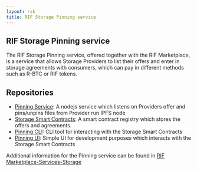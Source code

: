 ```yaml
---
layout: rsk
title: RIF Storage Pinning service
---
```


## RIF Storage Pinning service
The RIF Storage Pinning service, offered together with the RIF Marketplace, is a service that allows Storage Providers to list their offers and enter in storage agreements with consumers, which can pay in different methods such as R-BTC or RIF tokens.

## Repositories
 - [Pinning Service](https://github.com/rsksmart/rif-storage-pinner): A nodejs service which listens on Providers offer and pins/unpins files from Provider run IPFS node
 - [Storage Smart Contracts](https://github.com/rsksmart/rif-marketplace-storage): A smart contract registry which stores the offers and agreements.
 - [Pinning CLI](https://github.com/rsksmart/rif-storage-cli): CLI tool for interacting with the Storage Smart Contracts
 - [Pinning UI](https://github.com/rsksmart/rif-storage-pinning-ui): Simple UI for development purposes which interacts with the Storage Smart Contracts

Additional information for the Pinning service can be found in [RIF Marketplace-Services-Storage](/rif/marketplace/services/storage/techspecs)